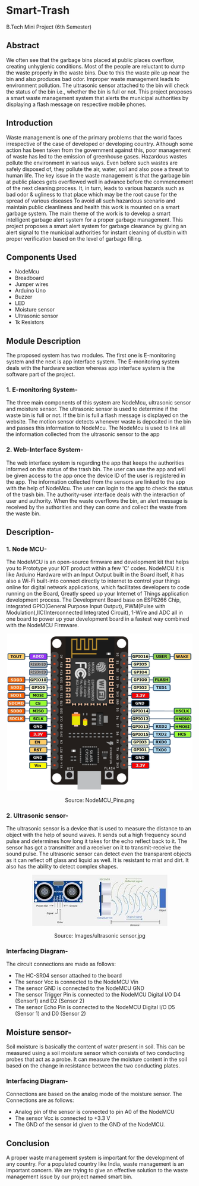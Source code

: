 # Smart-Trash
B.Tech Mini Project (6th Semester)
## Abstract
We often see that the garbage bins placed at public places overflow, creating unhygienic conditions. Most of the people are reluctant to dump the waste properly in the waste bins. Due to this the waste pile up near the bin and also produces bad odor. Improper waste management leads to environment pollution. The ultrasonic sensor attached to the bin will check the status of the bin i.e., whether the bin is full or not. This project proposes a smart waste management system that alerts the municipal authorities by displaying a flash message on respective mobile phones.
## Introduction
Waste management is one of the primary problems that the world faces irrespective of the case of developed or developing country. Although some action has been taken from the government against this, poor management of waste has led to the emission of greenhouse gases. Hazardous wastes pollute the environment in various ways. Even before such wastes are safely disposed of, they pollute the air, water, soil and also pose a threat to human life. The key issue in the waste management is that the garbage bin at public places gets overflowed well in advance before the commencement of the next cleaning process. It, in turn, leads to various hazards such as bad odor & ugliness to that place which may be the root cause for the spread of various diseases
To avoid all such hazardous scenario and maintain public cleanliness and health this work is mounted on a smart garbage system. The main theme of the work is to develop a smart intelligent garbage alert system for a proper garbage management. This project proposes a smart alert system for garbage clearance by giving an alert signal to the municipal authorities for instant cleaning of dustbin with proper verification based on the level of garbage filling.
## Components Used
- NodeMcu
- Breadboard
- Jumper wires
- Arduino Uno
- Buzzer
- LED
- Moisture sensor
- Ultrasonic sensor
- 1k Resistors
## Module Description
The proposed system has two modules. The first one is E-monitoring system and the next is app interface system. The E-monitoring system deals with the hardware section whereas app interface system is the software part of the project.
### 1. E-monitoring System-
The three main components of this system are NodeMcu, ultrasonic sensor and moisture sensor. The ultrasonic sensor is used to determine if the waste bin is full or not. If the bin is full a flash message is displayed on the website. The motion sensor detects whenever waste is deposited in the bin and passes this information to NodeMcu. The NodeMcu is used to link all the information collected from the ultrasonic sensor to the app
### 2. Web-Interface System-
The web interface system is regarding the app that keeps the authorities informed on the status of the trash bin. The user can use the app and will be given access to the app once the device ID of the user is registered in the app. The information collected from the sensors are linked to the app with the help of NodeMcu. The user can login to the app to check the status of the trash bin. The authority-user interface deals with the interaction of user and authority. When the waste overflows the bin, an alert message is received by the authorities and they can come and collect the waste from the waste bin.

## Description-
### 1. Node MCU-
The NodeMCU is an open-source firmware and development kit that helps you to Prototype your IOT product within a few 'C' codes. NodeMCU it is like Arduino Hardware with an Input Output built in the Board itself, it has also a Wi-Fi built-into connect directly to internet to control your things online for digital network applications, which facilitates developers to code running on the Board, Greatly speed up your Internet of Things application development process. The Development Board base on ESP8266 Chip, integrated GPIO(General Purpose Input Output), PWM(Pulse with Modulation),IIC(Interconnected Integrated Circuit), 1-Wire and ADC all in one board to power up your development board in a fastest way combined with the NodeMCU Firmware.
<p align="center">
    <img src="Images/nodemcu_pins.png" width = 500>
</p>
<p align="center">Source: NodeMCU_Pins.png</p>

### 2. Ultrasonic sensor-
The ultrasonic sensor is a device that is used to measure the distance to an object with the help of sound waves. It sends out a high frequency sound pulse and determines how long it takes for the echo reflect back to it. The sensor has got a transmitter and a receiver on it to transmit-receive the sound pulse. The ultrasonic sensor can detect even the transparent objects as it can reflect off glass and liquid as well. It is resistant to mist and dirt. It also has the ability to detect complex shapes.
<p align="center">
    <img src="Images/ultrasonic sensor.jpg">
</p>
<p align="center">Source: Images/ultrasonic sensor.jpg</p>

### Interfacing Diagram-
The circuit connections are made as follows: 
- The HC-SR04 sensor attached to the board 
- The sensor Vcc is connected to the NodeMCU Vin 
- The sensor GND is connected to the NodeMCU GND 
- The sensor Trigger Pin is connected to the NodeMCU Digital I/O D4 (Sensor1) and D2 (Sensor 2)
- The sensor Echo Pin is connected to the NodeMCU Digital I/O D5 (Sensor 1) and D0 (Sensor 2)


## Moisture sensor- 
Soil moisture is basically the content of water present in soil. This can be measured using a soil moisture sensor which consists of two conducting probes that act as a probe. It can measure the moisture content in the soil based on the change in resistance between the two conducting plates.

### Interfacing Diagram-
Connections are based on the analog mode of the moisture sensor. The Connections are as follows:
- Analog pin of the sensor is connected to pin A0 of the NodeMCU 
- The sensor Vcc is connected to +3.3 V
- The GND of the sensor id given to the GND of the NodeMCU.


## Conclusion
A proper waste management system is important for the development of any country. For a populated country like India, waste management is an important concern. We are trying to give an effective solution to the waste management issue by our project named smart bin.
